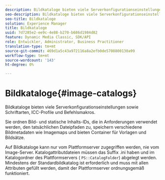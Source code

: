 ```yaml
---
description: Bildkataloge bieten viele Serverkonfigurationseinstellungen sowie Schriftarten, ICC-Profile und Befehlsmakros.
seo-description: Bildkataloge bieten viele Serverkonfigurationseinstellungen sowie Schriftarten, ICC-Profile und Befehlsmakros.
seo-title: Bildkataloge
solution: Experience Manager
title: Bildkataloge
uuid: 7d7285e2-ee9c-4e88-b270-b686d1984d82
feature: Dynamic Media Classic, SDK/API
role: Entwickler, Administrator, Business Practitioner
translation-type: tm+mt
source-git-commit: 469d1a5c43a972116a8a2efb0de5708800130a99
workflow-type: tm+mt
source-wordcount: '143'
ht-degree: 0%

---
```



# Bildkataloge{#image-catalogs}

Bildkataloge bieten viele Serverkonfigurationseinstellungen sowie Schriftarten, ICC-Profile und Befehlsmakros.

Sie ordnen Bild- und statische Inhalts-IDs, die in Anforderungen verwendet werden, den tatsächlichen Dateipfaden zu, speichern verschiedene Bildmetadaten wie Imagemaps und bieten Container für Vorlagen und Bildsätze.

Auf Bildkataloge kann nur vom Plattformserver zugegriffen werden, nie vom Image-Server. Katalogattributdateien müssen das Suffix .ini haben und im Katalogordner des Plattformservers ( `PS::CatalogFolder`) abgelegt werden. Mindestens der Standardbildkatalog ist erforderlich und muss mit allen Attributen gefüllt werden, damit der Plattformserver ordnungsgemäß funktioniert.
